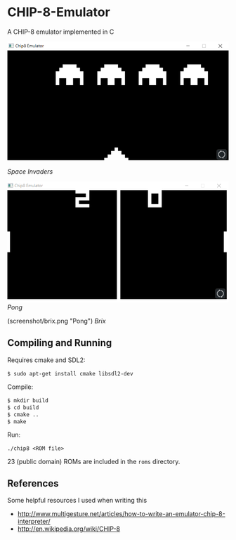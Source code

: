 # CHIP-8-Emulator
A CHIP-8 emulator implemented in C

![Space Invaders](screenshot/invaders.png "Space Invaders")

*Space Invaders*

![Pong](screenshot/pong.png "Pong")
*Pong*

(screenshot/brix.png "Pong")
*Brix*


## Compiling and Running

Requires cmake and SDL2:
```
$ sudo apt-get install cmake libsdl2-dev
```

Compile:
```
$ mkdir build
$ cd build
$ cmake ..
$ make
```

Run:
```
./chip8 <ROM file>
```
23 (public domain) ROMs are included in the `roms` directory.

## References
Some helpful resources I used when writing this

- http://www.multigesture.net/articles/how-to-write-an-emulator-chip-8-interpreter/
- http://en.wikipedia.org/wiki/CHIP-8
